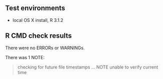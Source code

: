## Test environments
* local OS X install, R 3.1.2

## R CMD check results
There were no ERRORs or WARNINGs. 

There was 1 NOTE:

> checking for future file timestamps ... NOTE
  unable to verify current time
